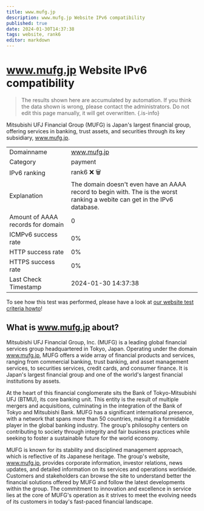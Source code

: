 ```yaml
---
title: www.mufg.jp
description: www.mufg.jp Website IPv6 compatibility
published: true
date: 2024-01-30T14:37:38
tags: website, rank6
editor: markdown
---
```


# www.mufg.jp Website IPv6 compatibility

> The results shown here are accumulated by automation. If you think the data shown is wrong, please contact the administrators. 
> Do not edit this page manually, it will get overwritten.
{.is-info}

Mitsubishi UFJ Financial Group (MUFG) is Japan's largest financial group, offering services in banking, trust assets, and securities through its key subsidiary, www.mufg.jp.


|   |   |
| - | - |
| Domainname | www.mufg.jp
| Category | payment |
| IPv6 ranking | rank6 :x: :wastebasket: |
| Explanation | The domain doesn't even have an AAAA record to begin with. The is the worst ranking a webite can get in the IPv6 database. |
| Amount of AAAA records for domain | 0 |
| ICMPv6 success rate | 0%|
| HTTP success rate | 0% |
| HTTPS success rate | 0% |
| Last Check Timestamp | 2024-01-30 14:37:38 |

To see how this test was performed, please have a look at [our website test criteria howto](/howto/testcriteria/website)!


## What is www.mufg.jp about?
Mitsubishi UFJ Financial Group, Inc. (MUFG) is a leading global financial services group headquartered in Tokyo, Japan. Operating under the domain www.mufg.jp, MUFG offers a wide array of financial products and services, ranging from commercial banking, trust banking, and asset management services, to securities services, credit cards, and consumer finance. It is Japan's largest financial group and one of the world's largest financial institutions by assets.

At the heart of this financial conglomerate sits the Bank of Tokyo-Mitsubishi UFJ (BTMU), its core banking unit. This entity is the result of multiple mergers and acquisitions, culminating in the integration of the Bank of Tokyo and Mitsubishi Bank. MUFG has a significant international presence, with a network that spans more than 50 countries, making it a formidable player in the global banking industry. The group's philosophy centers on contributing to society through integrity and fair business practices while seeking to foster a sustainable future for the world economy.

MUFG is known for its stability and disciplined management approach, which is reflective of its Japanese heritage. The group's website, www.mufg.jp, provides corporate information, investor relations, news updates, and detailed information on its services and operations worldwide. Customers and stakeholders can browse the site to understand better the financial solutions offered by MUFG and follow the latest developments within the group. The commitment to innovation and excellence in service lies at the core of MUFG's operation as it strives to meet the evolving needs of its customers in today's fast-paced financial landscape.


